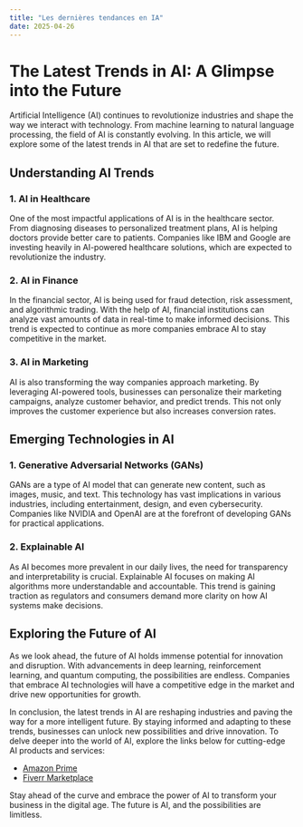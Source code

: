 ```yaml
---
title: "Les dernières tendances en IA"
date: 2025-04-26
---
```


# The Latest Trends in AI: A Glimpse into the Future

Artificial Intelligence (AI) continues to revolutionize industries and shape the way we interact with technology. From machine learning to natural language processing, the field of AI is constantly evolving. In this article, we will explore some of the latest trends in AI that are set to redefine the future.

## Understanding AI Trends

### 1. **AI in Healthcare**
One of the most impactful applications of AI is in the healthcare sector. From diagnosing diseases to personalized treatment plans, AI is helping doctors provide better care to patients. Companies like IBM and Google are investing heavily in AI-powered healthcare solutions, which are expected to revolutionize the industry.

### 2. **AI in Finance**
In the financial sector, AI is being used for fraud detection, risk assessment, and algorithmic trading. With the help of AI, financial institutions can analyze vast amounts of data in real-time to make informed decisions. This trend is expected to continue as more companies embrace AI to stay competitive in the market.

### 3. **AI in Marketing**
AI is also transforming the way companies approach marketing. By leveraging AI-powered tools, businesses can personalize their marketing campaigns, analyze customer behavior, and predict trends. This not only improves the customer experience but also increases conversion rates.

## Emerging Technologies in AI

### 1. **Generative Adversarial Networks (GANs)**
GANs are a type of AI model that can generate new content, such as images, music, and text. This technology has vast implications in various industries, including entertainment, design, and even cybersecurity. Companies like NVIDIA and OpenAI are at the forefront of developing GANs for practical applications.

### 2. **Explainable AI**
As AI becomes more prevalent in our daily lives, the need for transparency and interpretability is crucial. Explainable AI focuses on making AI algorithms more understandable and accountable. This trend is gaining traction as regulators and consumers demand more clarity on how AI systems make decisions.

## Exploring the Future of AI

As we look ahead, the future of AI holds immense potential for innovation and disruption. With advancements in deep learning, reinforcement learning, and quantum computing, the possibilities are endless. Companies that embrace AI technologies will have a competitive edge in the market and drive new opportunities for growth.

In conclusion, the latest trends in AI are reshaping industries and paving the way for a more intelligent future. By staying informed and adapting to these trends, businesses can unlock new possibilities and drive innovation. To delve deeper into the world of AI, explore the links below for cutting-edge AI products and services:

- [Amazon Prime](https://www.amazon.fr/amazonprime?_encoding=UTF8&primeCampaignId=prime_assoc_ft&tag=zenzen0d-21France)
- [Fiverr Marketplace](https://go.fiverr.com/visit/?bta=1071918&brand=fiverrmarketplace)

Stay ahead of the curve and embrace the power of AI to transform your business in the digital age. The future is AI, and the possibilities are limitless.